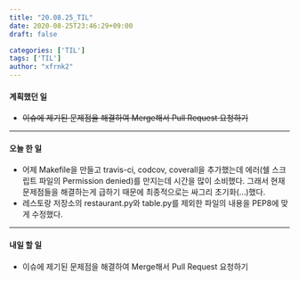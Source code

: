 ```yaml
---
title: "20.08.25_TIL"
date: 2020-08-25T23:46:29+09:00
draft: false

categories: ['TIL']
tags: ['TIL']
author: "xfrnk2"
---
```

#### 계획했던 일
+ ~~이슈에 제기된 문제점을 해결하여 Merge해서 Pull Request 요청하기~~
---  
#### 오늘 한 일
+ 어제 Makefile을 만들고 travis-ci, codcov, coverall을 추가했는데 에러(쉘 스크립트 파일의 Permission denied)를 만지는데 시간을 많이 소비했다. 그래서 현재 문제점들을 해결하는게 급하기 때문에 최종적으로는 싸그리 초기화(...)했다.
+ 레스토랑 저장소의 restaurant.py와 table.py를 제외한 파일의 내용을 PEP8에 맞게 수정했다.
---   
#### 내일 할 일 
+ 이슈에 제기된 문제점을 해결하여 Merge해서 Pull Request 요청하기